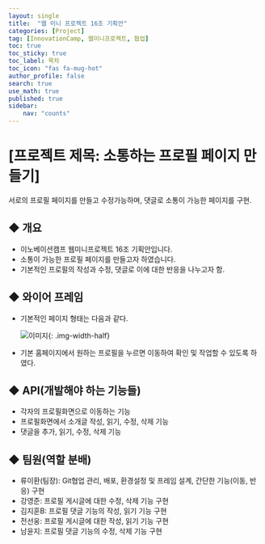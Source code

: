 ```yaml
---
layout: single
title:  "웹 미니 프로젝트 16조 기획안"
categories: [Project]
tag: [InnovationCamp, 웹미니프로젝트, 협업] 
toc: true
toc_sticky: true
toc_label: 목차
toc_icon: "fas fa-mug-hot"
author_profile: false
search: true
use_math: true
published: true
sidebar:
    nav: "counts"
---
```


# [프로젝트 제목: 소통하는 프로필 페이지 만들기]
서로의 프로필 페이지를 만들고 수정가능하며, 댓글로 소통이 가능한 페이지를 구현.

## ◆ 개요
- 이노베이션캠프 웹미니프로젝트 16조 기획안입니다.
- 소통이 가능한 프로필 페이지를 만들고자 하였습니다.
- 기본적인 프로필의 작성과 수정, 댓글로 이에 대한 반응을 나누고자 함.

## ◆ 와이어 프레임
- 기본적인 페이지 형태는 다음과 같다.

  ![이미지]({{site.url}}/assets/images/forPosts/frame_webProject.jpg){: .img-width-half}

- 기본 홈페이지에서 원하는 프로필을 누르면 이동하여 확인 및 작업할 수 있도록 하였다.

## ◆ API(개발해야 하는 기능들)
- 각자의 프로필화면으로 이동하는 기능
- 프로필화면에서 소개글 작성, 읽기, 수정, 삭제 기능
- 댓글을 추가, 읽기, 수정, 삭제 기능

## ◆ 팀원(역할 분배)
- 류이환(팀장): Git협업 관리, 배포, 환경설정 및 프레임 설계, 간단한 기능(이동, 반응) 구현
- 강영준: 프로필 게시글에 대한 수정, 삭제 기능 구현
- 김지훈B: 프로필 댓글 기능의 작성, 읽기 기능 구현
- 전선웅: 프로필 게시글에 대한 작성, 읽기 기능 구현
- 남윤지: 프로필 댓글 기능의 수정, 삭제 기능 구현
